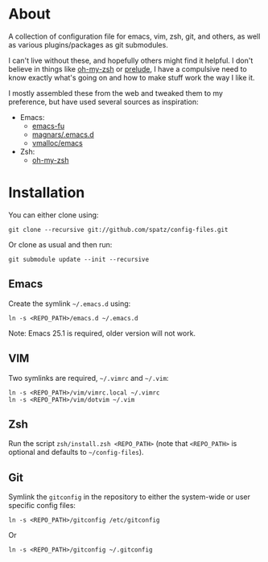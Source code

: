# About #

A collection of configuration file for emacs, vim, zsh, git, and others, as well
as various plugins/packages as git submodules.

I can't live without these, and hopefully others might find it helpful. I don't
believe in things like [oh-my-zsh](https://github.com/robbyrussell/oh-my-zsh/)
or [prelude](http://batsov.com/prelude/), I have a compulsive need to know
exactly what's going on and how to make stuff work the way I like it.

I mostly assembled these from the web and tweaked them to my preference, but have used
several sources as inspiration:

* Emacs:
    * [emacs-fu](http://www.djcbsoftware.nl/dot-emacs.html)
    * [magnars/.emacs.d](https://github.com/magnars/.emacs.d)
    * [vmalloc/emacs](https://github.com/vmalloc/emacs)
* Zsh:
    * [oh-my-zsh](https://github.com/robbyrussell/oh-my-zsh/)

# Installation #

You can either clone using:

    git clone --recursive git://github.com/spatz/config-files.git

Or clone as usual and then run:

    git submodule update --init --recursive

## Emacs ##

Create the symlink `~/.emacs.d` using:

    ln -s <REPO_PATH>/emacs.d ~/.emacs.d

Note: Emacs 25.1 is required, older version will not work.

## VIM ##

Two symlinks are required, `~/.vimrc` and `~/.vim`:

    ln -s <REPO_PATH>/vim/vimrc.local ~/.vimrc
    ln -s <REPO_PATH>/vim/dotvim ~/.vim

## Zsh ##

Run the script `zsh/install.zsh <REPO_PATH>` (note that `<REPO_PATH>` is
optional and defaults to `~/config-files`).

## Git ##

Symlink the `gitconfig` in the repository to either the system-wide or user
specific config files:

    ln -s <REPO_PATH>/gitconfig /etc/gitconfig

Or

    ln -s <REPO_PATH>/gitconfig ~/.gitconfig

